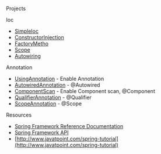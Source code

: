 Projects

Ioc
- [SimpleIoc](SimpleIoc)
- [ConstructorInjection](ConstructorInjection)
- [FactoryMetho](FactoryMetho)
- [Scope](Scope)
- [Autowiring](Autowiring)

Annotation
- [UsingAnnotation](UsingAnnotation) - Enable Annotation
- [AutowiredAnnotation](AutowiredAnnotation) - @Autowired
- [ComponentScan](ComponentScan) - Enable Component scan, @Component
- [QualifierAnnotation](QualifierAnnotation) - @Qualifier
- [ScopeAnnotation](ScopeAnnotation) - @Scope

Resources
- [Spring Framework Reference Documentation](http://docs.spring.io/spring/docs/current/spring-framework-reference/htmlsingle/)
- [Spring Framework API](http://docs.spring.io/spring/docs/current/javadoc-api/)
- [http://www.javatpoint.com/spring-tutorial](http://www.javatpoint.com/spring-tutorial)

